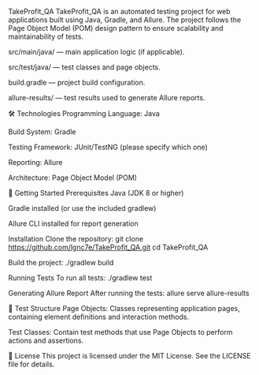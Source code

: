 TakeProfit_QA
TakeProfit_QA is an automated testing project for web applications built using Java, Gradle, and Allure. The project follows the Page Object Model (POM) design pattern to ensure scalability and maintainability of tests.

src/main/java/ — main application logic (if applicable).

src/test/java/ — test classes and page objects.

build.gradle — project build configuration.

allure-results/ — test results used to generate Allure reports.

🛠️ Technologies
Programming Language: Java

Build System: Gradle

Testing Framework: JUnit/TestNG (please specify which one)

Reporting: Allure

Architecture: Page Object Model (POM)

🚀 Getting Started
Prerequisites
Java (JDK 8 or higher)

Gradle installed (or use the included gradlew)

Allure CLI installed for report generation

Installation
Clone the repository:
git clone https://github.com/lgnc7e/TakeProfit_QA.git
cd TakeProfit_QA

Build the project:
./gradlew build

Running Tests
To run all tests:
./gradlew test

Generating Allure Report
After running the tests:
allure serve allure-results

🧪 Test Structure
Page Objects: Classes representing application pages, containing element definitions and interaction methods.

Test Classes: Contain test methods that use Page Objects to perform actions and assertions.

📄 License
This project is licensed under the MIT License. See the LICENSE file for details.
